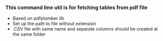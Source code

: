 ### This command line util is for fetching tables from pdf file
- Based on pdfplumber lib
- Set up the path to file without extension
- .CSV file with same name and separate columns should be created at the same folder
